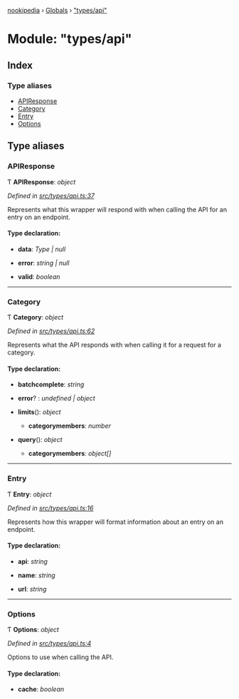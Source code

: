 [nookipedia](../README.md) › [Globals](../globals.md) › ["types/api"](_types_api_.md)

# Module: "types/api"

## Index

### Type aliases

* [APIResponse](_types_api_.md#apiresponse)
* [Category](_types_api_.md#category)
* [Entry](_types_api_.md#entry)
* [Options](_types_api_.md#options)

## Type aliases

###  APIResponse

Ƭ **APIResponse**: *object*

*Defined in [src/types/api.ts:37](https://github.com/norviah/nookipedia/blob/f1c4ed5/src/types/api.ts#L37)*

Represents what this wrapper will respond with
when calling the API for an entry on an endpoint.

#### Type declaration:

* **data**: *Type | null*

* **error**: *string | null*

* **valid**: *boolean*

___

###  Category

Ƭ **Category**: *object*

*Defined in [src/types/api.ts:62](https://github.com/norviah/nookipedia/blob/f1c4ed5/src/types/api.ts#L62)*

Represents what the API responds with
when calling it for a request for a category.

#### Type declaration:

* **batchcomplete**: *string*

* **error**? : *undefined | object*

* **limits**(): *object*

  * **categorymembers**: *number*

* **query**(): *object*

  * **categorymembers**: *object[]*

___

###  Entry

Ƭ **Entry**: *object*

*Defined in [src/types/api.ts:16](https://github.com/norviah/nookipedia/blob/f1c4ed5/src/types/api.ts#L16)*

Represents how this wrapper will format
information about an entry on an endpoint.

#### Type declaration:

* **api**: *string*

* **name**: *string*

* **url**: *string*

___

###  Options

Ƭ **Options**: *object*

*Defined in [src/types/api.ts:4](https://github.com/norviah/nookipedia/blob/f1c4ed5/src/types/api.ts#L4)*

Options to use when calling the API.

#### Type declaration:

* **cache**: *boolean*
